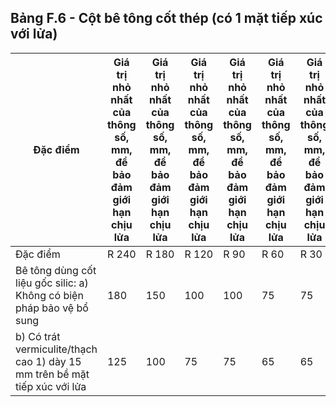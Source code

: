 ## Bảng F.6 - Cột bê tông cốt thép (có 1 mặt tiếp xúc với lửa)

| Đặc điểm                                                                   | Giá trị nhỏ nhất của thông số, mm, để bảo đảm giới hạn chịu lửa   | Giá trị nhỏ nhất của thông số, mm, để bảo đảm giới hạn chịu lửa   | Giá trị nhỏ nhất của thông số, mm, để bảo đảm giới hạn chịu lửa   | Giá trị nhỏ nhất của thông số, mm, để bảo đảm giới hạn chịu lửa   | Giá trị nhỏ nhất của thông số, mm, để bảo đảm giới hạn chịu lửa   | Giá trị nhỏ nhất của thông số, mm, để bảo đảm giới hạn chịu lửa   |
|----------------------------------------------------------------------------|-------------------------------------------------------------------|-------------------------------------------------------------------|-------------------------------------------------------------------|-------------------------------------------------------------------|-------------------------------------------------------------------|-------------------------------------------------------------------|
| Đặc điểm                                                                   | R 240                                                             | R 180                                                             | R 120                                                             | R 90                                                              | R 60                                                              | R 30                                                              |
| Bê tông dùng cốt liệu gốc silic: a) Không có biện pháp bảo vệ bổ sung      | 180                                                               | 150                                                               | 100                                                               | 100                                                               | 75                                                                | 75                                                                |
| b) Có trát vermiculite/thạch cao 1) dày 15 mm trên bề mặt tiếp xúc với lửa | 125                                                               | 100                                                               | 75                                                                | 75                                                                | 65                                                                | 65                                                                |